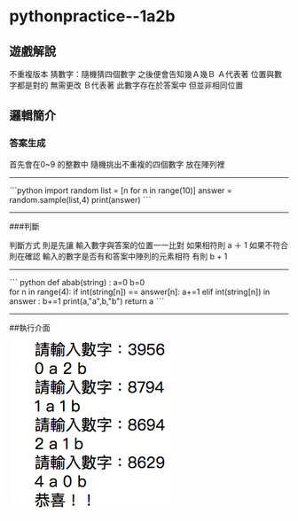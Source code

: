 # pythonpractice--1a2b


## 遊戲解說

不重複版本
猜數字：隨機猜四個數字
之後便會告知幾Ａ幾Ｂ
Ａ代表著 位置與數字都是對的 無需更改
Ｂ代表著 此數字存在於答案中 但並非相同位置

## 邏輯簡介

### 答案生成

首先會在0~9 的整數中 隨機挑出不重複的四個數字 放在陣列裡

***

ˋ``python
import random 
list = [n for n in range(10)]
answer = random.sample(list,4)
print(answer)
ˋˋˋ
***

###判斷 

判斷方式 則是先讓 輸入數字與答案的位置一一比對 如果相符則 a ＋ 1
如果不符合 則在確認 輸入的數字是否有和答案中陣列的元素相符 有則 b + 1 

***

ˋˋˋ python
 def abab(string) :
    a=0
    b=0    
    for n in range(4):
        if int(string[n]) == answer[n]:
            a+=1
        elif int(string[n]) in answer :
            b+=1
    print(a,"a",b,"b")
    return a 
ˋˋˋ

***

##執行介面

![image](執行結果.png)

     
